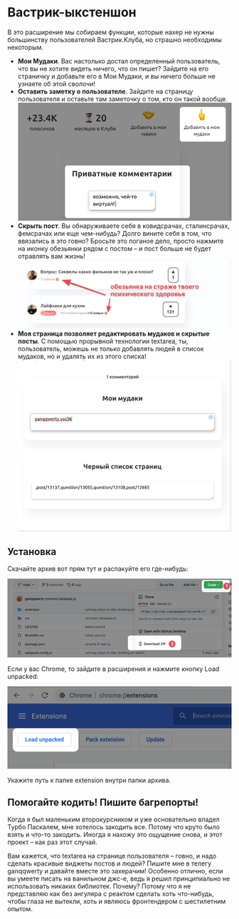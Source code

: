 # Вастрик-ыкстеншон

В это расширение мы собираем функции, которые нахер не нужны большинству пользователей Вастрик.Клуба, но страшно необходимы некоторым.

* **Мои Мудаки**. Вас настолько достал определенный пользователь, что вы не хотите видеть ничего, что он пишет? Зайдите на его страничку и добавьте его в Мои Мудаки, и вы ничего больше не узнаете об этой сволочи!
* **Оставить заметку о пользователе**. Зайдите на страницу пользователя и оставьте там заметочку о том, кто он такой вообще.
![img_3.png](img_3.png)
* **Скрыть пост**. Вы обнаруживаете себя в ковидсрачах, сталинсрачах, фемсрачах или еще чем-нибудь? Долго вините себя в том, что ввязались в это говно? Бросьте это поганое дело, просто нажмите на иконку обезьянки рядом с постом – и пост больше не будет отравлять вам жизнь!
![img_2.png](img_2.png)
* **Моя страница позволяет редактировать мудаков и скрытые посты**. С помощью прорывной технологии textarea, ты, пользователь, можешь не только добавлять людей в список мудаков, но и удалять их из этого списка! 
![img_4.png](img_4.png)
## Установка
Скачайте архив вот прям тут и распакуйте его где-нибудь: 

![img_1.png](img_1.png)

Если у вас Chrome, то зайдите в расширения и нажмите кнопку Load unpacked:

![img.png](img.png)

Укажите путь к папке extension внутри папки архива.

## Помогайте кодить! Пишите багрепорты!

Когда я был маленьким второкурсником и уже основательно владел Турбо Паскалем, мне хотелось закодить все. Потому что круто было взять и что-то закодить. Иногда я нахожу это ощущение снова, и этот проект – как раз этот случай. 

Вам кажется, что textarea на странице пользователя – говно, и надо сделать красивые виджеты постов и людей? Пишите мне в телегу ganqqwerty и давайте вместе это захерачим! Особенно отлично, если вы умеете писать на ванильном джс-е, ведь я решил принципиально не использовать никаких библиотек. Почему? Потому что я не представляю как без ангуляра с реактом сделать хоть что-нибудь, чтобы глаза не вытекли, хоть и являюсь фронтендером с шестилетним опытом.   
